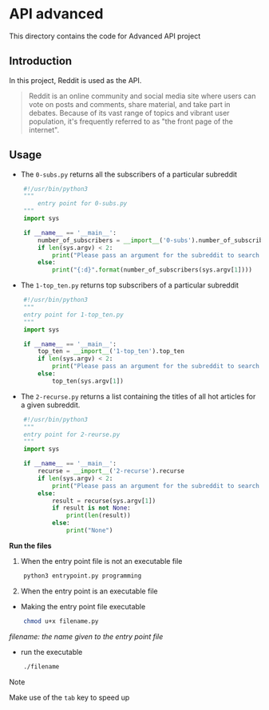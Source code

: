 # API advanced
This directory contains the code for Advanced API project

## Introduction
In this project, Reddit is used as the API.

> Reddit is an online community and social media site where users can vote on posts and comments, share material, and take part in debates. Because of its vast range of topics and vibrant user population, it's frequently referred to as "the front page of the internet".

## Usage

* The `0-subs.py` returns all the subscribers of a particular subreddit
```python
    #!/usr/bin/python3
    """
        entry point for 0-subs.py
    """
    import sys

    if __name__ == '__main__':
        number_of_subscribers = __import__('0-subs').number_of_subscribers
        if len(sys.argv) < 2:
            print("Please pass an argument for the subreddit to search.")
        else:
            print("{:d}".format(number_of_subscribers(sys.argv[1])))
```

* The `1-top_ten.py` returns top subscribers of a particular subreddit
```python
    #!/usr/bin/python3
    """
    entry point for 1-top_ten.py
    """
    import sys

    if __name__ == '__main__':
        top_ten = __import__('1-top_ten').top_ten
        if len(sys.argv) < 2:
            print("Please pass an argument for the subreddit to search.")
        else:
            top_ten(sys.argv[1])
```

* The `2-recurse.py` returns a list containing the titles of all hot articles for a given subreddit.
```python
    #!/usr/bin/python3
    """
    entry point for 2-reurse.py
    """
    import sys

    if __name__ == '__main__':
        recurse = __import__('2-recurse').recurse
        if len(sys.argv) < 2:
            print("Please pass an argument for the subreddit to search.")
        else:
            result = recurse(sys.argv[1])
            if result is not None:
                print(len(result))
            else:
                print("None")
```
**Run the files**
1. When the entry point file is not an executable file
```python
    python3 entrypoint.py programming
```

2. When the entry point is an executable file
* Making the entry point file executable
```bash
    chmod u+x filename.py
```
*filename: the name given to the entry point file*

* run the executable
```bash
    ./filename
```
>[!Note]
> Make use of the `tab` key to speed up